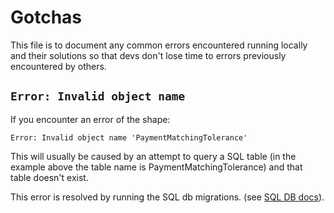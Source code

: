 # Gotchas

This file is to document any common errors encountered running locally and their solutions so that devs don't lose time to errors previously encountered by others.

## `Error: Invalid object name`

If you encounter an error of the shape:

```shell
Error: Invalid object name 'PaymentMatchingTolerance'
```

This will usually be caused by an attempt to query a SQL table (in the example above the table name is PaymentMatchingTolerance) and that table doesn't exist.

This error is resolved by running the SQL db migrations. (see [SQL DB docs](./sql-db.md#--run-migrations)).
